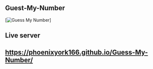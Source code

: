 ## Guest-My-Number
[![Guess My Number](https://img.itch.zone/aW1nLzY4MDUwNjcucG5n/original/3CsOoJ.png)]

## Live server 
## https://phoenixyork166.github.io/Guess-My-Number/
